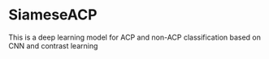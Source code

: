 # SiameseACP
This is a deep learning model for ACP and non-ACP classification based on CNN and contrast learning
